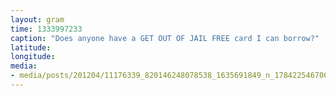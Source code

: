 ```yaml
---
layout: gram
time: 1333997233
caption: "Does anyone have a GET OUT OF JAIL FREE card I can borrow?"
latitude: 
longitude: 
media:
- media/posts/201204/11176339_820146248078538_1635691849_n_17842254670000351.jpg
---
```

